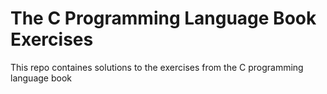 # The C Programming Language Book Exercises

This repo containes solutions to the exercises from the C programming language book
